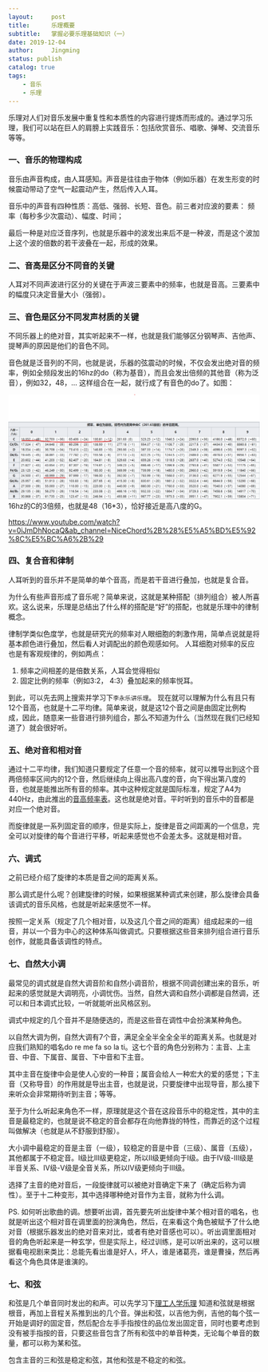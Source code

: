 ```yaml
---
layout:     post
title:      乐理概要
subtitle:   掌握必要乐理基础知识（一）
date: 2019-12-04
author:     Jingming
status: publish
catalog: true
tags:
    - 音乐
    - 乐理
---
```

乐理对人们对音乐发展中重复性和本质性的内容进行提炼而形成的。通过学习乐理，我们可以站在巨人的肩膀上实践音乐：包括欣赏音乐、唱歌、弹琴、交流音乐等等。

### 一、音乐的物理构成
音乐由声音构成，由人耳感知。声音是往往由于物体（例如乐器）在发生形变的时候震动带动了空气一起震动产生，然后传入人耳。

音乐中的声音有四种性质：高低、强弱、长短、音色。前三者对应波的要素： 频率（每秒多少次震动）、幅度、时间；

最后一种是对应泛音序列，也就是乐器中的波发出来后不是一种波，而是这个波加上这个波的倍数的若干波叠在一起，形成的效果。

### 二、音高是区分不同音的关键

人耳对不同声波进行区分的关键在于声波三要素中的频率，也就是音高。三要素中的幅度只决定音量大小（强弱）。

### 三、音色是区分不同发声材质的关键

不同乐器上的绝对音，其实听起来不一样，也就是我们能够区分钢琴声、吉他声、提琴声的原因是他们的音色不同。

音色就是泛音列的不同，也就是说，乐器的弦震动的时候，不仅会发出绝对音的频率，例如全频段发出的16hz的do（称为基音），而且会发出倍频的其他音（称为泛音），例如32，48，...
这样组合在一起，就行成了有音色的do了。如图：

![](https://raw.githubusercontent.com/jingminglake/blogimages/main/%E9%9F%B3%E9%AB%98%E2%80%94%E6%B3%9B%E9%9F%B3.png)
16hz的C的3倍频，也就是48（16*3），恰好接近是高八度的G。

https://www.youtube.com/watch?v=0iJmDhNocaQ&ab_channel=NiceChord%2B%28%E5%A5%BD%E5%92%8C%E5%BC%A6%2B%29

### 四、复合音和律制
人耳听到的音乐并不是简单的单个音高，而是若干音进行叠加，也就是复合音。

为什么有些声音形成了音乐呢？简单来说，这就是某种搭配（排列组合）被人所喜欢。这么说来，乐理是总结出了什么样的搭配是“好”的搭配，也就是乐理中的律制概念。

律制学类似色度学，也就是研究光的频率对人眼细胞的刺激作用，简单点说就是将基本颜色进行叠加，然后看人对调配出的颜色观感如何。
人耳细胞对频率的反应也是有客观规律的，例如两点：
1. 频率之间相差的是倍数关系，人耳会觉得相似
2. 固定比例的频率（例如3:2， 4:3）叠加起来的频率悦耳。

到此，可以先去网上搜索并学习下`李永乐讲乐理`。
现在就可以理解为什么有且只有12个音高，也就是十二平均律。简单来说，就是这12个音之间是由固定比例构成，因此，随意来一些音进行排列组合，那么不知道为什么（当然现在我们已经知道了）就会很好听。

### 五、绝对音和相对音
通过十二平均律，我们知道只要规定了任意一个音的频率，就可以推导出到这个音两倍频率区间内的12个音，然后继续向上得出高八度的音，向下得出第八度的音，也就是能推出所有音的频率。其中这种规定就是国际标准，规定了A4为440Hz，由此推出的[音高频率表](https://zh.wikipedia.org/wiki/%E9%9F%B3%E9%AB%98)。这也就是绝对音。平时听到的音乐中的音都是对应一个绝对音。

而旋律就是一系列固定音的顺序，但是实际上，旋律是音之间距离的一个信息，完全可以对旋律的每个音进行平移，听起来感觉也不会差太多。这就是相对音。

### 六、调式
之前已经介绍了旋律的本质是音之间的距离关系。

那么调式是什么呢？创建旋律的时候，如果根据某种调式来创建，那么旋律会具备该调式的音乐风格，也就是听起来感觉不一样。

按照一定关系（规定了几个相对音，以及这几个音之间的距离）组成起来的一组音，并以一个音为中心的这种体系叫做调式。只要根据这些音来排列组合进行音乐创作，就能具备该调性的特点。


### 七、自然大小调

最常见的调式就是自然大调音阶和自然小调音阶，根据不同调创建出来的音乐，听起来的感觉就是大调明亮，小调忧伤。当然，自然大调和自然小调都是自然调，还可以和日本调式比较，一听就能听出风格区别。

调式中规定的几个音并不是随便选的，而是这些音在调性中会扮演某种角色。

以自然大调为例，自然大调有7个音，满足全全半全全全半的距离关系。也就是对应我们熟知的唱名do re me fa so la ti。这七个音的角色分别称为：主音、上主音、中音、下属音、属音、下中音和下主音。

其中主音在旋律中会是使人心安的一种音；属音会给人一种宏大的爱的感觉；下主音（又称导音）的作用就是导出主音，也就是说，只要旋律中出现导音，那么接下来听众会非常期待听到主音；等等。

至于为什么听起来角色不一样，原理就是这个音在这段音乐中的稳定性，其中的主音是最稳定的，也就是说不稳定的音会都存在向他靠拢的特性，而靠近的这个过程叫做解决（也就是从不舒服到舒服）。

大小调中最稳定的音是主音（一级），较稳定的音是中音（三级）、属音（五级），其他都属于不稳定音。I级比Ⅲ级更稳定，所以Ⅱ级更倾向于I级。由于Ⅳ级-Ⅲ级是半音关系、Ⅳ级-V级是全音关系，所以Ⅳ级更倾向于Ⅲ级。

选择了主音的绝对音后，一段旋律就可以被绝对音确定下来了（确定后称为调性）。至于十二种变形，其中选择哪种绝对音作为主音，就称为什么调。



PS. 如何听出歌曲的调。想要听出调，首先要先听出旋律中某个相对音的唱名，也就是听出这个相对音在调里面的扮演角色，然后，在来看这个角色被赋予了什么绝对音（根据乐器发出的绝对音来对比，或者有绝对音感也可以）。听出调里面相对音的角色听起来是一种玄学，但是实际上，经过训练，是可以听出来的，这可以根据看电视剧来类比：总能先看出谁是好人，坏人，谁是诸葛亮，谁是曹操，然后再看这个角色具体是谁演的。

### 七、和弦
和弦是几个单音同时发出的和声。可以先学习下[理工人学乐理](https://www.cnblogs.com/devymex/p/3386886.html)
知道和弦就是根据根音，再加上音程关系推到出的几个音。弹出和弦，以吉他为例，吉他的每个弦一开始是调好的固定音，然后配合左手手指按住的品位发出固定音，同时也要考虑到没有被手指按的音，只要这些音包含了所有和弦中的单音种类，无论每个单音的数量，都可以称为某和弦。

包含主音的三和弦是稳定和弦，其他和弦是不稳定的和弦。